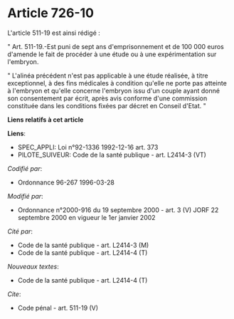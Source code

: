 # Article 726-10

L'article 511-19 est ainsi rédigé : 

" Art. 511-19.-Est puni de sept ans d'emprisonnement et de 100 000 euros d'amende le fait de procéder à une étude ou à une
expérimentation sur l'embryon. 

" L'alinéa précédent n'est pas applicable à une étude réalisée, à titre exceptionnel, à des fins médicales à condition
qu'elle ne porte pas atteinte à l'embryon et qu'elle concerne l'embryon issu d'un couple ayant donné son consentement par
écrit, après avis conforme d'une commission constituée dans les conditions fixées par décret en Conseil d'Etat. "

**Liens relatifs à cet article**

**Liens**:

  - SPEC_APPLI: Loi n°92-1336 1992-12-16 art. 373
  - PILOTE_SUIVEUR: Code de la santé publique - art. L2414-3 (VT)

_Codifié par_:

  - Ordonnance 96-267 1996-03-28

_Modifié par_:

  - Ordonnance n°2000-916 du 19 septembre 2000 - art. 3 (V) JORF 22 septembre 2000 en vigueur le 1er janvier 2002

_Cité par_:

  - Code de la santé publique - art. L2414-3 (M)
  - Code de la santé publique - art. L2414-4 (T)

_Nouveaux textes_:

  - Code de la santé publique - art. L2414-4 (T)

_Cite_:

  - Code pénal - art. 511-19 (V)
